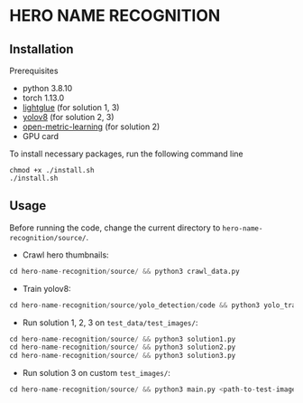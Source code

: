 # HERO NAME RECOGNITION

## Installation
Prerequisites
 + python 3.8.10
 + torch 1.13.0
 + [lightglue](https://github.com/cvg/LightGlue) (for solution 1, 3)
 + [yolov8](https://github.com/ultralytics/ultralytics) (for solution 2, 3)
 + [open-metric-learning](https://github.com/OML-Team/open-metric-learning) (for solution 2)
 + GPU card

To install necessary packages, run the following command line
```
chmod +x ./install.sh
./install.sh
```
## Usage

Before running the code, change the current directory to `hero-name-recognition/source/`.

- Crawl hero thumbnails: 
```python
cd hero-name-recognition/source/ && python3 crawl_data.py
```
- Train yolov8: 
```python
cd hero-name-recognition/source/yolo_detection/code && python3 yolo_train.py
```
- Run solution 1, 2, 3 on `test_data/test_images/`: 
```python
cd hero-name-recognition/source/ && python3 solution1.py
cd hero-name-recognition/source/ && python3 solution2.py
cd hero-name-recognition/source/ && python3 solution3.py
```
- Run solution 3 on custom `test_images/`:
```python
cd hero-name-recognition/source/ && python3 main.py <path-to-test-images-folder> <path-to-output.txt>

```
